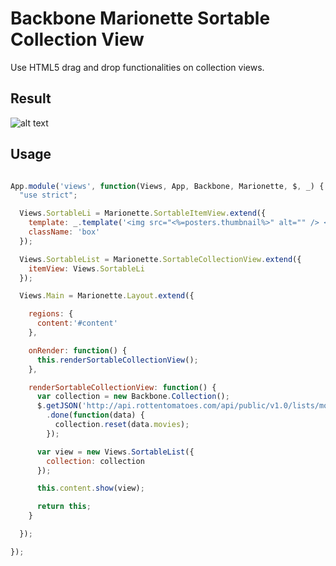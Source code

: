 Backbone Marionette Sortable Collection View
==============================================================

Use HTML5 drag and drop functionalities on collection views.


Result
------------
![alt text](https://raw.githubusercontent.com/Acquisio/backbone-marionette-sortable-view/master/example/example.png "Example")

Usage
------------

```javascript

App.module('views', function(Views, App, Backbone, Marionette, $, _) {
  "use strict";

  Views.SortableLi = Marionette.SortableItemView.extend({
    template: _.template('<img src="<%=posters.thumbnail%>" alt="" /> <h3 class="inliner"><%=title%></h3>'),
    className: 'box'
  });

  Views.SortableList = Marionette.SortableCollectionView.extend({
    itemView: Views.SortableLi
  });

  Views.Main = Marionette.Layout.extend({

    regions: {
      content:'#content'
    },

    onRender: function() {
      this.renderSortableCollectionView();
    },

    renderSortableCollectionView: function() {
      var collection = new Backbone.Collection();
      $.getJSON('http://api.rottentomatoes.com/api/public/v1.0/lists/movies/box_office.json?apikey=[your-api-key]&limit=50&callback=?')
        .done(function(data) {
          collection.reset(data.movies);
        });

      var view = new Views.SortableList({
        collection: collection
      });

      this.content.show(view);

      return this;
    }

  });

});

```